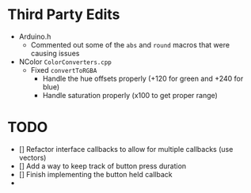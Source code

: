 # Third Party Edits
* Arduino.h
  * Commented out some of the `abs` and `round` macros that were causing issues
* NColor `ColorConverters.cpp`
  * Fixed `convertToRGBA`
    * Handle the hue offsets properly (+120 for green and +240 for blue)
    * Handle saturation properly (x100 to get proper range)

# TODO
- [] Refactor interface callbacks to allow for multiple callbacks (use vectors)
- [] Add a way to keep track of button press duration
- [] Finish implementing the button held callback
- 